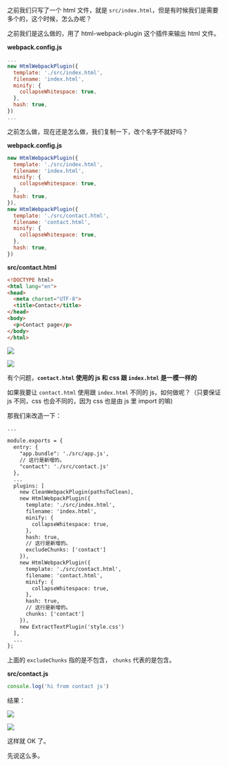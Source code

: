 之前我们只写了一个 html 文件，就是 `src/index.html`，但是有时候我们是需要多个的，这个时候，怎么办呢？

之前我们是这么做的，用了 html-webpack-plugin 这个插件来输出 html 文件。

**webpack.config.js**

``` javascript
...
new HtmlWebpackPlugin({
  template: './src/index.html',
  filename: 'index.html',
  minify: {
    collapseWhitespace: true,
  },
  hash: true,
})
...
```

之前怎么做，现在还是怎么做，我们复制一下，改个名字不就好吗？

**webpack.config.js**

``` javascript
new HtmlWebpackPlugin({
  template: './src/index.html',
  filename: 'index.html',
  minify: {
    collapseWhitespace: true,
  },
  hash: true,
}),
new HtmlWebpackPlugin({
  template: './src/contact.html',
  filename: 'contact.html',
  minify: {
    collapseWhitespace: true,
  },
  hash: true,
})
```

**src/contact.html**

``` html
<!DOCTYPE html>
<html lang="en">
<head>
  <meta charset="UTF-8">
  <title>Contact</title>
</head>
<body>
  <p>Contact page</p>
</body>
</html>
```

![](https://rails365.oss-cn-shenzhen.aliyuncs.com/uploads/photo/image/483/2017/2573d8b3b5212920e2043be8d2087728.png)

![](https://rails365.oss-cn-shenzhen.aliyuncs.com/uploads/photo/image/484/2017/ea713ae2257e0870a5c722cd353c9e06.png)

有个问题，**`contact.html` 使用的 js 和 css 跟 `index.html` 是一模一样的**

如果我要让 `contact.html` 使用跟 `index.html` 不同的 js，如何做呢？（只要保证 js 不同，css 也会不同的，因为 css 也是由 js 里 import 的嘛)

那我们来改造一下：

``` html
...

module.exports = {
  entry: {
    "app.bundle": './src/app.js',
    // 这行是新增的。
    "contact": './src/contact.js'
  },
  ...
  plugins: [
    new CleanWebpackPlugin(pathsToClean),
    new HtmlWebpackPlugin({
      template: './src/index.html',
      filename: 'index.html',
      minify: {
        collapseWhitespace: true,
      },
      hash: true,
      // 这行是新增的。
      excludeChunks: ['contact']
    }),
    new HtmlWebpackPlugin({
      template: './src/contact.html',
      filename: 'contact.html',
      minify: {
        collapseWhitespace: true,
      },
      hash: true,
      // 这行是新增的。
      chunks: ['contact']
    }),
    new ExtractTextPlugin('style.css')
  ],
  ...
};
```

上面的 `excludeChunks` 指的是不包含， `chunks` 代表的是包含。

**src/contact.js**

``` javascript
console.log('hi from contact js')
```

结果：

![](https://rails365.oss-cn-shenzhen.aliyuncs.com/uploads/photo/image/485/2017/68f8309c1c4bd9418cc253b992e316f2.png)

![](https://rails365.oss-cn-shenzhen.aliyuncs.com/uploads/photo/image/486/2017/cefb6698587871012c2434c5530af8b8.png)

这样就 OK 了。

先说这么多。